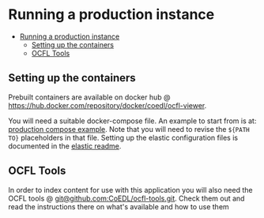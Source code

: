 # Running a production instance

- [Running a production instance](#running-a-production-instance)
  - [Setting up the containers](#setting-up-the-containers)
  - [OCFL Tools](#ocfl-tools)

## Setting up the containers
Prebuilt containers are available on docker hub @ https://hub.docker.com/repository/docker/coedl/ocfl-viewer.

You will need a suitable docker-compose file. An example to start from is at: [production compose example](../docker-compose-examples/example-docker-compose-production.yml). Note that you will need to revise the 
`${PATH TO}` placeholders in that file. Setting up the elastic configuration files is documented in the 
[elastic readme](../elastic/README.md).

## OCFL Tools

In order to index content for use with this application you will also need the OCFL tools @ [git@github.com:CoEDL/ocfl-tools.git](git@github.com:CoEDL/ocfl-tools.git). Check them out and read the instructions there on what's available and how to use them